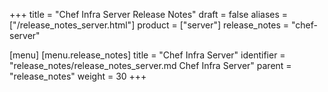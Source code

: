 +++
title = "Chef Infra Server Release Notes"
draft = false
aliases = ["/release_notes_server.html"]
product = ["server"]
release_notes = "chef-server"

[menu]
  [menu.release_notes]
    title = "Chef Infra Server"
    identifier = "release_notes/release_notes_server.md Chef Infra Server"
    parent = "release_notes"
    weight = 30
+++
